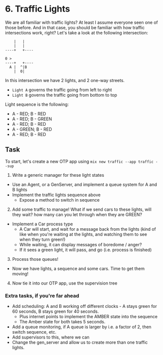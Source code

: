 # 6. Traffic Lights

We are all familiar with traffic lights? At least I assume everyone seen one of those before. And in that case, you should be familiar with how traffic intersections work, right? Let's take a look at the following intersection:

```
    |   |
    |   |
----+   +----

0 >
----+   +----
  A |  ^|B
    |  0|
```

In this intersection we have 2 lights, and 2 one-way streets.

* `Light A` governs the traffic going from left to right
* `Light B` governs the traffic going from bottom to top

Light sequence is the following:

* A - RED;   B - RED
* A - RED;   B - GREEN
* A - RED;   B - RED
* A - GREEN; B - RED
* A - RED;   B - RED


## Task

To start, let's create a new OTP app using `mix new traffic --app traffic --sup`

1. Write a generic manager for these light states
 - Use an Agent, or a GenServer, and implement a queue system for A and B lights
 - Implement the traffic lights sequence above
   - Expose a method to switch in sequence
2. Add some traffic to manage! What if we send cars to these lights, will they wait? how many can you let through when they are GREEN?
  - Implement a Car process type
    - A Car will start, and wait for a message back from the lights (kind of like when you're waiting at the lights, and watching them to see when they turn green!)
    - While waiting, it can display messages of boredome / anger?
    - If it sees a green light, it will pass, and go (i.e. process is finished)
3. Process those queues!
  - Now we have lights, a sequence and some cars. Time to get them moving!
4. Now tie it into our OTP app, use the supervision tree

### Extra tasks, if you're far ahead

- Add scheduling: A and B working off different clocks - A stays green for 60 seconds, B stays green for 40 seconds.
  - Plus internet points to implement the AMBER state into the sequence
  - The Amber state for both takes 5 seconds.
- Add a queue monitoring, if A queue is larger by i.e. a factor of 2, then switch sequence, etc.
- Add supervisors to this, where we can
- Change the gen\_server and allow us to create more than one traffic lights.
